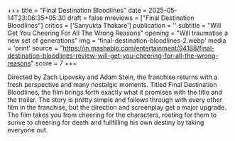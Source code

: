 +++
title = "Final Destination Bloodlines"
date = 2025-05-14T23:06:35+05:30
draft = false
mreviews = ["Final Destination Bloodlines"]
critics = ['Sanyukta Thakare']
publication = ''
subtitle = "Will Get You Cheering For All The Wrong Reasons"
opening = "Will traumatise a new set of generations"
img = 'final-destination-bloodlines-2.webp'
media = 'print'
source = "https://in.mashable.com/entertainment/94188/final-destination-bloodlines-review-will-get-you-cheering-for-all-the-wrong-reasons"
score = 7
+++

Directed by Zach Lipovsky and Adam Stein, the franchise returns with a fresh perspective and many nostalgic moments. Titled Final Destination Bloodlines, the film brings forth exactly what it promises with the title and the trailer. The story is pretty simple and follows through with every other film in the franchise, but the direction and screenplay get a major upgrade. The film takes you from cheering for the characters, rooting for them to surive to cheering for death and fullfilling his own destiny by taking everyone out.
